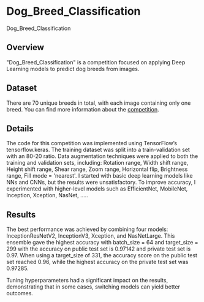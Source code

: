 # Dog_Breed_Classification
Dog_Breed_Classification

## Overview
 "Dog_Breed_Classification" is a competition focused on applying Deep Learning models to predict dog breeds from images. 
 
## Dataset
There are 70 unique breeds in total, with each image containing only one breed. You can find more information about the [competition](https://www.kaggle.com/competitions/dl-63-cw-image-classification).


## Details
The code for this competition was implemented using TensorFlow’s tensorflow.keras. The training dataset was split into a train-validation set with an 80-20 ratio. Data augmentation techniques were applied to both the training and validation sets, including: Rotation range, Width shift range, Height shift range, Shear range, Zoom range, Horizontal flip, Brightness range, Fill mode = 'nearest'.
I started with basic deep learning models like NNs and CNNs, but the results were unsatisfactory. To improve accuracy, I experimented with higher-level models such as EfficientNet, MobileNet, Inception, Xception, NasNet, .....

## Results 
The best performance was achieved by combining four models: InceptionResNetV2, InceptionV3, Xception, and NasNetLarge. 
This ensemble gave the highest accuracy with batch_size = 64 and target_size = 299 with the accuracy on public test set is 0.97142 and private test set  is 0.97. When using a target_size of 331, the accuracy score on the public test set reached 0.96, while the highest accuracy on the private test set was 0.97285. 

Tuning hyperparameters had a significant impact on the results, demonstrating that in some cases, switching models can yield better outcomes.
